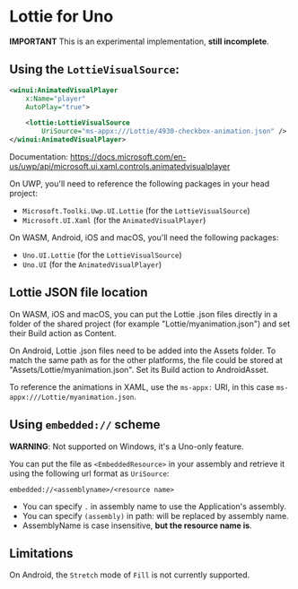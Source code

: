 ﻿# Lottie for Uno

**IMPORTANT**
This is an experimental implementation, **still incomplete**.

## Using the `LottieVisualSource`:

```xml
<winui:AnimatedVisualPlayer
    x:Name="player"
    AutoPlay="true">

    <lottie:LottieVisualSource
        UriSource="ms-appx:///Lottie/4930-checkbox-animation.json" />
</winui:AnimatedVisualPlayer>
```

Documentation: <https://docs.microsoft.com/en-us/uwp/api/microsoft.ui.xaml.controls.animatedvisualplayer>

On UWP, you'll need to reference the following packages in your head project:
  * `Microsoft.Toolki.Uwp.UI.Lottie` (for the `LottieVisualSource`)
  * `Microsoft.UI.Xaml` (for the `AnimatedVisualPlayer`)

On WASM, Android, iOS and macOS, you'll need the following packages:
  * `Uno.UI.Lottie` (for the `LottieVisualSource`)
  * `Uno.UI` (for the `AnimatedVisualPlayer`)

## Lottie JSON file location

On WASM, iOS and macOS, you can put the Lottie .json files directly in a folder of the shared project (for example "Lottie/myanimation.json") and set their Build action as Content.

On Android, Lottie .json files need to be added into the Assets folder. To match the same path as for the other platforms, the file could be stored at "Assets/Lottie/myanimation.json". Set its Build action to AndroidAsset.

To reference the animations in XAML, use the `ms-appx:` URI, in this case `ms-appx:///Lottie/myanimation.json`.

## Using `embedded://` scheme

**WARNING**: Not supported on Windows, it's a Uno-only feature.

You can put the file as `<EmbeddedResource>` in your assembly and retrieve it using the following url format as `UriSource`:

```
embedded://<assemblyname>/<resource name>
```

* You can specify `.` in assembly name to use the Application's assembly.
* You can specify `(assembly)` in path: will be replaced by assembly name.
* AssemblyName is case insensitive, **but the resource name is**.

## Limitations

On Android, the `Stretch` mode of `Fill` is not currently supported.
